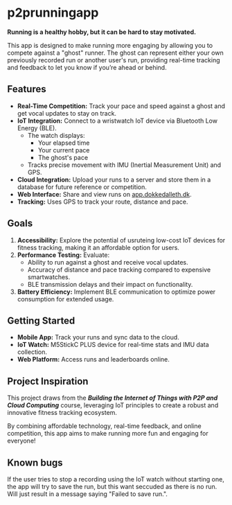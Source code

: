 # p2prunningapp

**Running is a healthy hobby, but it can be hard to stay motivated.**

This app is designed to make running more engaging by allowing you to compete against a "ghost" runner. The ghost can represent either your own previously recorded run or another user's run, providing real-time tracking and feedback to let you know if you’re ahead or behind.

## Features
- **Real-Time Competition:** Track your pace and speed against a ghost and get vocal updates to stay on track.
- **IoT Integration:** Connect to a wristwatch IoT device via Bluetooth Low Energy (BLE).
    - The watch displays:
        - Your elapsed time
        - Your current pace
        - The ghost's pace
    - Tracks precise movement with IMU (Inertial Measurement Unit) and GPS.
- **Cloud Integration:** Upload your runs to a server and store them in a database for future reference or competition.
- **Web Interface:** Share and view runs on [app.dokkedalleth.dk](http://app.dokkedalleth.dk).
- **Tracking:** Uses GPS to track your route, distance and pace.

## Goals
1. **Accessibility:** Explore the potential of usruteing low-cost IoT devices for fitness tracking, making it an affordable option for users.
2. **Performance Testing:** Evaluate:
    - Ability to run against a ghost and receive vocal updates.
    - Accuracy of distance and pace tracking compared to expensive smartwatches.
    - BLE transmission delays and their impact on functionality.
3. **Battery Efficiency:** Implement BLE communication to optimize power consumption for extended usage.

## Getting Started
- **Mobile App:** Track your runs and sync data to the cloud.
- **IoT Watch:** M5StickC PLUS device for real-time stats and IMU data collection.
- **Web Platform:** Access runs and leaderboards online.

## Project Inspiration
This project draws from the **_Building the Internet of Things with P2P and Cloud Computing_** course, leveraging IoT principles to create a robust and innovative fitness tracking ecosystem.

By combining affordable technology, real-time feedback, and online competition, this app aims to make running more fun and engaging for everyone!

## Known bugs
If the user tries to stop a recording using the IoT watch without starting one, the app will try to save the run, but this want seccuded as there is no run. Will just result in a message saying "Failed to save run.".
